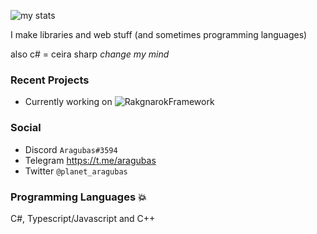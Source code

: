 ![my stats](https://github-readme-stats.vercel.app/api?username=aragubas&show_icons=true&theme=default)

I make libraries and web stuff (and sometimes programming languages) 

also c# = ceira sharp *change my mind*

### Recent Projects
- Currently working on ![RakgnarokFramework](https://github.com/aragubas/RakgnarokTaiyou)

### Social
- Discord ``Aragubas#3594``
- Telegram https://t.me/aragubas
- Twitter ``@planet_aragubas``

### Programming Languages 💥
C#, Typescript/Javascript and C++
